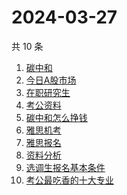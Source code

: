 # 2024-03-27

共 10 条

<!-- BEGIN ZHIHUSEARCH -->
<!-- 最后更新时间 Wed Mar 27 2024 10:15:38 GMT+0800 (China Standard Time) -->
1. [碳中和](https://www.zhihu.com/search?q=碳中和)
1. [今日A股市场](https://www.zhihu.com/search?q=今日A股市场)
1. [在职研究生](https://www.zhihu.com/search?q=在职研究生)
1. [考公资料](https://www.zhihu.com/search?q=考公资料)
1. [碳中和怎么挣钱](https://www.zhihu.com/search?q=碳中和怎么挣钱)
1. [雅思机考](https://www.zhihu.com/search?q=雅思机考)
1. [雅思报名](https://www.zhihu.com/search?q=雅思报名)
1. [资料分析](https://www.zhihu.com/search?q=资料分析)
1. [选调生报名基本条件](https://www.zhihu.com/search?q=选调生报名基本条件)
1. [考公最吃香的十大专业](https://www.zhihu.com/search?q=考公最吃香的十大专业)
<!-- END ZHIHUSEARCH -->
